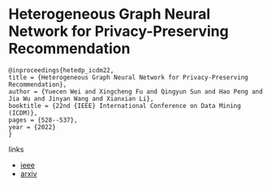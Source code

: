 # Heterogeneous Graph Neural Network for Privacy-Preserving Recommendation

```
@inproceedings{hetedp_icdm22,
title = {Heterogeneous Graph Neural Network for Privacy-Preserving Recommendation},
author = {Yuecen Wei and Xingcheng Fu and Qingyun Sun and Hao Peng and Jia Wu and Jinyan Wang and Xianxian Li},
booktitle = {22nd {IEEE} International Conference on Data Mining (ICDM)},
pages = {528--537},
year = {2022}
}
```

links
- [ieee](https://doi.org/10.1109/ICDM54844.2022.00063)
- [arxiv](https://arxiv.org/abs/2210.00538)
